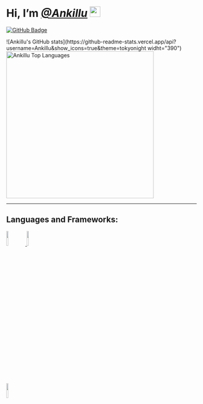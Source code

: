 #  Hi, I’m [_**@Ankillu**_](https://github.com/Ankillu) <img src="https://media.giphy.com/media/hvRJCLFzcasrR4ia7z/giphy.gif" width="28px">
<a href="https://github.com/Ankillu?tab=followers"><img src="https://img.shields.io/github/followers/Ankillu?label=Followers&style=social" alt="GitHub Badge"></a>


                     
                   
<main>
  <a> ![Ankillu's GitHub stats](https://github-readme-stats.vercel.app/api?username=Ankillu&show_icons=true&theme=tokyonight widht="390") </a>
  <a href="https://github.com/Ankillu/github-readme-stats"><img alt="Ankillu Top Languages" src="https://github-readme-stats.vercel.app/api/top-langs/?username=Ankillu&langs_count=8&count_private=true&layout=compact&theme=react&hide_border=true&bg_color=0D1113" width="390"/></a>
</main><hr>

## Languages and Frameworks:

<p align="left"> 
    <a href="https://www.w3.org/html/" target="_blank"> <img style="height: 10%;" src="https://img.icons8.com/color/48/000000/html-5.png"/> </a> 
    <a href="https://www.w3schools.com/css/" target="_blank"> <img  style="height: 10%;" src="https://img.icons8.com/color/48/000000/css3.png"/> </a>
</p>
<p align="left"> 
    <a href="https://www.python.org" target="_blank"> <img style="height: 10%;" src="https://img.icons8.com/color/48/000000/python.png"/> </a>
</p>

